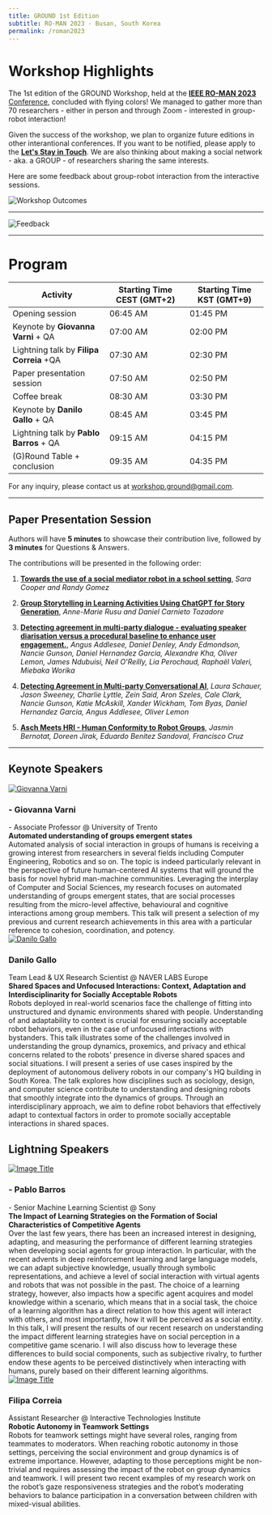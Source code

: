 ```yaml
---
title: GROUND 1st Edition
subtitle: RO-MAN 2023 - Busan, South Korea
permalink: /roman2023
---
```


# Workshop Highlights


The 1st edition of the GROUND Workshop, held at the <a href="http://ro-man2023.org/main"><b>IEEE RO-MAN 2023</b> Conference</a>, concluded with flying colors! We managed to gather more than 70 researchers - either in person and through Zoom - interested in group-robot interaction!

Given the success of the workshop, we plan to organize future editions in other interantional conferences. If you want to be notified, please apply to the **[Let's Stay in Touch](/ground-workshop/attendance)**. We are also thinking about making a social network - aka. a GROUP - of researchers sharing the same interests.

Here are some feedback about group-robot interaction from the interactive sessions.


![Workshop Outcomes](assets/img/outcomes.png)

---

![Feedback](assets/img/comments.png)

---

# Program

| **Activity**                             | **Starting Time CEST (GMT+2)** | **Starting Time KST (GMT+9)** |
|------------------------------------------|--------------------------------|-------------------------------|
| Opening session                          | 06:45 AM                       | 01:45 PM                      |
| Keynote by **Giovanna Varni** + QA       | 07:00 AM                       | 02:00 PM                      |
| Lightning talk by **Filipa Correia** +QA | 07:30 AM                       | 02:30 PM                      |
| Paper presentation session               | 07:50 AM                       | 02:50 PM                      |
| Coffee break                             | 08:30 AM                       | 03:30 PM                      |
| Keynote by **Danilo Gallo** + QA         | 08:45 AM                       | 03:45 PM                      |
| Lightning talk by **Pablo Barros** + QA  | 09:15 AM                       | 04:15 PM                      |
| (G)Round Table + conclusion              | 09:35 AM                       | 04:35 PM                      |

For any inquiry, please contact us at [workshop.ground@gmail.com](mailto:workshop.ground@gmail.com).

 ---

## Paper Presentation Session

Authors will have **5 minutes** to showcase their contribution live, followed by **3 minutes** for Questions & Answers.

The contributions will be presented in the following order:
1. [**Towards the use of a social mediator robot in a school setting**](/ground-workshop/cooper), *Sara Cooper and Randy Gomez*
   
2. [**Group Storytelling in Learning Activities Using ChatGPT for Story Generation**](/ground-workshop/rusu), *Anne-Marie Rusu and Daniel Carnieto Tozadore*
   
3. [**Detecting agreement in multi-party dialogue - evaluating speaker diarisation versus a procedural baseline to enhance user engagement.**](/ground-workshop/addlesee), *Angus Addlesee, Daniel Denley, Andy Edmondson, Nancie Gunson, Daniel Hernandez Garcia, Alexandre Kha, Oliver Lemon, James Ndubuisi, Neil O'Reilly, Lia Perochaud, Raphaël Valeri, Miebaka Worika*
   
4. [**Detecting Agreement in Multi-party Conversational AI**](/ground-workshop/schauer), *Laura Schauer, Jason Sweeney, Charlie Lyttle, Zein Said, Aron Szeles, Cale Clark, Nancie Gunson, Katie McAskill, Xander Wickham, Tom	Byas, Daniel Hernandez Garcia, Angus Addlesee, Oliver Lemon*
   
5. [**Asch Meets HRI - Human Conformity to Robot Groups**](/ground-workshop/bernotat), *Jasmin Bernotat, Doreen Jirak, Eduardo Benitez Sandoval, Francisco Cruz* 

---

## Keynote Speakers

<section class="light">
    <div class="container py-2">
        <article class="postcard light blue">
            <a class="postcard__img_link" href="#">
                <img class="postcard__img" src="assets/img/giovanna.png" alt="Giovanna Varni" />
            </a>
            <div class="postcard__text t-dark">
                <h1 class="postcard__title blue">- Giovanna Varni</h1>
                <div class="postcard__subtitle small">
				- Associate Professor @ University of Trento
				</div>
                <div class="postcard__bar"></div>
                <div class="postcard__preview-txt"><b>Automated understanding of groups emergent states</b> <br> Automated analysis of social interaction in groups of humans is receiving a growing interest from researchers in several fields including Computer Engineering, Robotics and so on. The topic is indeed particularly relevant in the perspective of future human-centered AI systems that will ground the basis for novel hybrid man-machine communities. Leveraging the interplay of Computer and Social Sciences, my research focuses on automated understanding of groups emergent states, that are social processes resulting from the micro-level affective, behavioural and cognitive interactions among group members. This talk will present a selection of my previous and current research achievements in this area with a particular reference to cohesion, coordination, and potency.</div>
            </div>
        </article>
        <article class="postcard light blue">
			<a class="postcard__img_link" href="#">
				<img class="postcard__img" src="assets/img/danilo.png" alt="Danilo Gallo" />	
			</a>
			<div class="postcard__text t-dark">
				<h1 class="postcard__title blue">Danilo Gallo</h1>
				<div class="postcard__subtitle small">
					Team Lead & UX Research Scientist @ NAVER LABS Europe
				</div>
				<div class="postcard__bar"></div>
				<div class="postcard__preview-txt"><b>Shared Spaces and Unfocused Interactions: Context, Adaptation and Interdisciplinarity for Socially Acceptable Robots</b> <br> Robots deployed in real-world scenarios face the challenge of fitting into unstructured and dynamic environments shared with people. Understanding of and adaptability to context is crucial for ensuring socially acceptable robot behaviors, even in the case of unfocused interactions with bystanders. This talk illustrates some of the challenges involved in understanding the group dynamics, proxemics, and privacy and ethical concerns related to the robots' presence in diverse shared spaces and social situations. I will present a series of use cases inspired by the deployment of autonomous delivery robots in our company's HQ building in South Korea. The talk explores how disciplines such as sociology, design, and computer science contribute to understanding and designing robots that smoothly integrate into the dynamics of groups. Through an interdisciplinary approach, we aim to define robot behaviors that effectively adapt to contextual factors in order to promote socially acceptable interactions in shared spaces.</div>
			</div>
		</article>
    </div>
</section>


## Lightning Speakers

<section class="light">
    <div class="container py-2">
        <article class="postcard light blue">
            <a class="postcard__img_link" href="#">
                <img class="postcard__img" src="assets/img/pablo.png" alt="Image Title" />
            </a>
            <div class="postcard__text t-dark">
                <h1 class="postcard__title blue">- Pablo Barros</h1>
                <div class="postcard__subtitle small">
				- Senior Machine Learning Scientist @ Sony
				</div>
                <div class="postcard__bar"></div>
                <div class="postcard__preview-txt"><b>The Impact of Learning Strategies on the Formation of Social Characteristics of Competitive Agents</b> <br> Over the last few years, there has been an increased interest in designing, adapting, and measuring the performance of different learning strategies when developing social agents for group interaction. In particular, with the recent advents in deep reinforcement learning and large language models, we can adapt subjective knowledge, usually through symbolic representations, and achieve a level of social interaction with virtual agents and robots that was not possible in the past. The choice of a learning strategy, however, also impacts how a specific agent acquires and model knowledge within a scenario, which means that in a social task, the choice of a learning algorithm has a direct relation to how this agent will interact with others, and most importantly, how it will be perceived as a social entity. In this talk, I will present the results of our recent research on understanding the impact different learning strategies have on social perception in a competitive game scenario. I will also discuss how to leverage these differences to build social components, such as subjective rivalry, to further endow these agents to be perceived distinctively when interacting with humans, purely based on their different learning algorithms.</div>
            </div>
        </article>
        <article class="postcard light blue">
			<a class="postcard__img_link" href="#">
				<img class="postcard__img" src="assets/img/filipa_small.jpg" alt="Image Title" />	
			</a>
			<div class="postcard__text t-dark">
				<h1 class="postcard__title blue">Filipa Correia</h1>
				<div class="postcard__subtitle small">
					Assistant Researcher @ Interactive Technologies Institute
				</div>
				<div class="postcard__bar"></div>
				<div class="postcard__preview-txt"><b>Robotic Autonomy in Teamwork Settings</b> <br> Robots for teamwork settings might have several roles, ranging from teammates to moderators. When reaching robotic autonomy in those settings, perceiving the social environment and group dynamics is of extreme importance. However, adapting to those perceptions might be non-trivial and requires assessing the impact of the robot on group dynamics and teamwork. I will present two recent examples of my research work on the robot’s gaze responsiveness strategies and the robot’s moderating behaviors to balance participation in a conversation between children with mixed-visual abilities.</div>
			</div>
		</article>
    </div>
</section>

